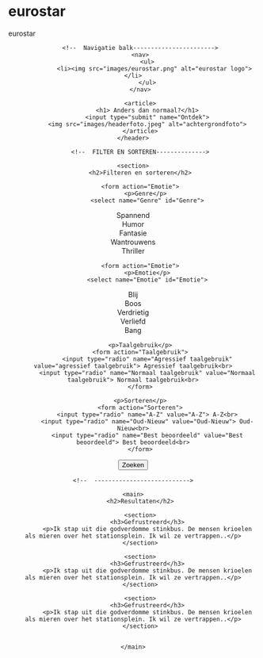 # eurostar
eurostar

<!DOCTYPE html>
<html lang="en">
<head>
    <meta charset="UTF-8">
    <meta name="viewport" content="width=device-width, initial-scale=1">
    <link rel="stylesheet" href="css/styles.css">
    <title>Eurostar</title>
</head>

<body>
    <header>

        <!--  Navigatie balk----------------------->
        <nav>
            <ul>
                <li><img src="images/eurostar.png" alt="eurostar logo"></li>
            </ul>
        </nav>

        <article>
            <h1> Anders dan normaal?</h1>
            <input type="submit" name="Ontdek">
            <img src="images/headerfoto.jpeg" alt="achtergrondfoto">
        </article>
    </header>

        <!--  FILTER EN SORTEREN-------------->

    <section>
        <h2>Filteren en sorteren</h2>

        <form action="Emotie">
           <p>Genre</p>
            <select name="Genre" id="Genre">
  <option value="Spannend">Spannend</option>
  <option value="Humor">Humor</option>
  <option value="Roman">Fantasie</option>
  <option value="Roman">Wantrouwens</option>
  <option value="Roman">Thriller</option>
      </select>
        </form>

        <form action="Emotie">
            <p>Emotie</p>
            <select name="Emotie" id="Emotie">
  <option value="Blij">Blij</option>
  <option value="Boos">Boos</option>
  <option value="Verdrietig">Verdrietig</option>
  <option value="Verliefd">Verliefd</option>
  <option value="Bang">Bang</option>
      </select>
        </form>

        <p>Taalgebruik</p>
        <form action="Taalgebruik">
            <input type="radio" name="Agressief taalgebruik" value="agressief taalgebruik"> Agressief taalgebruik<br>
            <input type="radio" name="Normaal taalgebruik" value="Normaal taalgebruik"> Normaal taalgebruik<br>
        </form>

        <p>Sorteren</p>
        <form action="Sorteren">
            <input type="radio" name="A-Z" value="A-Z"> A-Z<br>
            <input type="radio" name="Oud-Nieuw" value="Oud-Nieuw"> Oud-Nieuw<br>
            <input type="radio" name="Best beoordeeld" value="Best beoordeeld"> Best beoordeeld<br>
        </form>

   <input type="submit" value="Zoeken">
    </section>


    <!--  --------------------------->

    <main>
        <h2>Resultaten</h2>

        <section>
            <h3>Gefrustreerd</h3>
            <p>Ik stap uit die godverdomme stinkbus. De mensen krioelen als mieren over het stationsplein. Ik wil ze vertrappen..</p>
        </section>

        <section>
            <h3>Gefrustreerd</h3>
            <p>Ik stap uit die godverdomme stinkbus. De mensen krioelen als mieren over het stationsplein. Ik wil ze vertrappen..</p>
        </section>

        <section>
            <h3>Gefrustreerd</h3>
            <p>Ik stap uit die godverdomme stinkbus. De mensen krioelen als mieren over het stationsplein. Ik wil ze vertrappen..</p>
        </section>


    </main>



</body>
</html>

